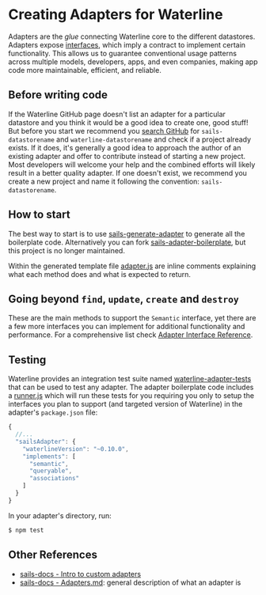 # Creating Adapters for Waterline

Adapters are the *glue* connecting Waterline core to the different datastores. Adapters expose 
[interfaces](https://github.com/balderdashy/sails-docs/blob/master/contributing/adapter-specification.md), which imply a 
contract to implement certain functionality. This allows us to guarantee conventional usage patterns across multiple models, 
developers, apps, and even companies, making app code more maintainable, efficient, and reliable.

## Before writing code

If the Waterline GitHub page doesn't list an adapter for a particular datastore and you think it would be a good idea to create one, 
good stuff! But before you start we recommend you [search GitHub](https://github.com/search) for `sails-datastorename` and `waterline-datastorename`
and check if a project already exists. If it does, it's generally a good idea to approach the author of an existing adapter and offer
to contribute instead of starting a new project. Most developers will welcome your help and the combined efforts will likely
result in a better quality adapter. If one doesn't exist, we recommend you create a new project and name it following the 
convention: `sails-datastorename`.

## How to start

The best way to start is to use [sails-generate-adapter](https://github.com/balderdashy/sails-generate-adapter) to generate all 
the boilerplate code. Alternatively you can fork [sails-adapter-boilerplate](https://github.com/balderdashy/sails-adapter-boilerplate),
but this project is no longer maintained.

Within the generated template file [adapter.js](https://github.com/balderdashy/sails-generate-adapter/blob/master/templates/boilerplate/adapter.js)
are inline comments explaining what each method does and what is expected to return.

## Going beyond `find`, `update`, `create` and `destroy`

These are the main methods to support the `Semantic` interface, yet there are a few more interfaces you can implement for
additional functionality and performance. For a comprehensive list check 
[Adapter Interface Reference](https://github.com/balderdashy/sails-docs/blob/master/contributing/adapter-specification.md).

## Testing

Waterline provides an integration test suite named 
[waterline-adapter-tests](https://github.com/balderdashy/waterline-adapter-tests) that can be used to test any adapter. 
The adapter boilerplate code includes a 
[runner.js](https://github.com/balderdashy/sails-generate-adapter/blob/master/templates/boilerplate/test/integration/runner.js) 
which will run these tests for you requiring you only to setup the interfaces you plan to support 
(and targeted version of Waterline) in the adapter's `package.json` file:

```javascript
{
  //...
  "sailsAdapter": {
    "waterlineVersion": "~0.10.0",
    "implements": [
      "semantic",
      "queryable",
      "associations"
    ]
  }
}
```

In your adapter's directory, run:

```sh
$ npm test
```


## Other References
* [sails-docs - Intro to custom adapters](https://github.com/balderdashy/sails-docs/blob/master/contributing/intro-to-custom-adapters.md)
* [sails-docs - Adapters.md](https://github.com/balderdashy/sails-docs/blob/master/concepts/extending-sails/Adapters/Adapters.md): general description of what an adapter is
